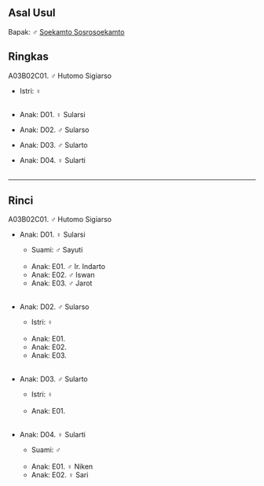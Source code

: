 ## Asal Usul

Bapak: ♂ [Soekamto Sosrosoekamto][up] 

## Ringkas

A03B02C01. ♂ Hutomo Sigiarso
	<br/>

*	Istri: ♀ 
	<br/><br/>

*	Anak: D01. ♀ Sularsi
*	Anak: D02. ♂ Sularso 
*	Anak: D03. ♂ Sularto
*	Anak: D04. ♀ Sularti 
	<br/><br/>

-- -- --

## Rinci

A03B02C01. ♂ Hutomo Sigiarso
	<br/>

*	Anak: D01. ♀ Sularsi
	*	Suami: ♂ Sayuti
	<br/><br/>
	*	Anak: E01. ♂ Ir. Indarto
	*	Anak: E02. ♂ Iswan
	*	Anak: E03. ♂ Jarot
	<br/><br/>

*	Anak: D02. ♂ Sularso 
	*	Istri: ♀
	<br/><br/>
	*	Anak: E01.
	*	Anak: E02.
	*	Anak: E03.
	<br/><br/>

*	Anak: D03. ♂ Sularto
	*	Istri: ♀
	<br/><br/>
	*	Anak: E01.
	<br/><br/>

*	Anak: D04. ♀ Sularti 
	*	Suami: ♂ 
	<br/><br/>
	*	Anak: E01. ♀ Niken
	*	Anak: E02. ♀ Sari
	<br/><br/>

[up]: https://github.com/epsi-rns/gitodipuro/blob/master/tree/A03/B02.md

